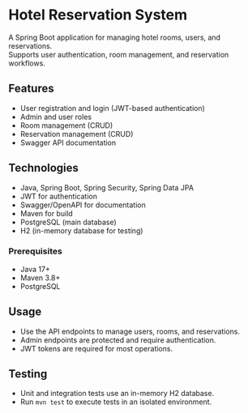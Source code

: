 # Hotel Reservation System

A Spring Boot application for managing hotel rooms, users, and reservations.  
Supports user authentication, room management, and reservation workflows.

## Features

- User registration and login (JWT-based authentication)
- Admin and user roles
- Room management (CRUD)
- Reservation management (CRUD)
- Swagger API documentation

## Technologies

- Java, Spring Boot, Spring Security, Spring Data JPA
- JWT for authentication
- Swagger/OpenAPI for documentation
- Maven for build
- PostgreSQL (main database)
- H2 (in-memory database for testing)

### Prerequisites

- Java 17+
- Maven 3.8+
- PostgreSQL

## Usage

- Use the API endpoints to manage users, rooms, and reservations.
- Admin endpoints are protected and require authentication.
- JWT tokens are required for most operations.

## Testing

- Unit and integration tests use an in-memory H2 database.
- Run `mvn test` to execute tests in an isolated environment.
